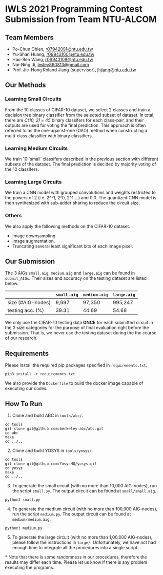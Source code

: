 # IWLS 2021 Programming Contest Submission from Team NTU-ALCOM

## Team Members
- Po-Chun Chien, r07942091@ntu.edu.tw
- Yu-Shan Huang, r09943100@ntu.edu.tw
- Hao-Ren Wang, r09943108@ntu.edu.tw
- Nai-Ning Ji, lesley880813@gmail.com
- Prof. Jie-Hong Roland Jiang (supervisor), jhjiang@ntu.edu.tw

## Our Methods
### Learning Small Circuits
From the 10 classes of CIFAR-10 dataset, we select 2 classes and train a decision tree binary classifier from the selected subset of dataset. In total, there are *C(10, 2) = 45* binary classifers for each class-pair, and their outputs are used for voting the final prediction. This approach is often referred to as the one-against-one (OAO) method when constructing a multi-class classifier with binary classifiers.

### Learning Medium Circuits
We train 10 'small' classifers described in the previous section with different subsets of the dataset. The final prediction is decided by majority voting of the 10 classifers.

### Learning Large Circuits
We train a CNN model with grouped convolutions and weights restricted to the powers of 2 (i.e. 2^-1, 2^0, 2^1 ...) and 0.0. The quantized CNN model is then synthesized with sub-adder sharing to reduce the circuit size.

### Others
We also apply the following methods on the CIFAR-10 dataset.
- Image downsampling.
- Image augmentation.
- Truncating several least significant bits of each image pixel.

## Our Submission
The 3 AIGs `small.aig`, `medium.aig` and `large.aig` can be found in `submit_AIGs`. Their sizes and accuracy on the testing dataset are listed below.

|                   | `small.aig` | `medium.aig`| `large.aig` |
|-------------------|-------------|-------------|-------------|
| size (#AIG-nodes) |       9,697 |      97,350 |     995,247 |
|  testing acc. (%) |       39.31 |       44.69 |       54.68 |

We only use the CIFAR-10 testing data **ONCE** for each submitted circuit in the 3 size categories for the purpose of final evaluation right before the submission. That is, we never use the testing dataset during the the course of our research.

## Requirements
Please install the required pip packages specified in `requirements.txt`.
```
pip3 install -r requirements.txt
```
We also provide the `Dockerfile` to build the docker image capable of executing our codes.

## How To Run
1. Clone and build ABC in `tools/abc/`.
```
cd tools
git clone git@github.com:berkeley-abc/abc.git
cd abc
make
cd ../..
```

2. Clone and build YOSYS in `tools/yosys/`.
```
cd tools
git clone git@github.com:YosysHQ/yosys.git
cd yosys
make
cd ../..
```

3. To generate the small circuit (with no more than 10,000 AIG-nodes), run the script `small.py`. The output circuit can be found at `small/small.aig`.
```
python3 small.py
```

4. To generate the medium circuit (with no more than 100,000 AIG-nodes), run the script `medium.py`. The output circuit can be found at `medium/medium.aig`.
```
python3 medium.py
```

5. To generate the large circuit (with no more than 1,00,000 AIG-nodes), please follow the instructions in `large/`. Unfortunately, we have not had enough time to integrate all the procedures into a single script.

\* Note that there is some randomness in our procedures, therefore the results may differ each time. Please let us know if there is any problem executing the programs.
